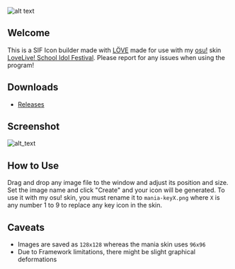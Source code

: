 ![alt text](https://github.com/LeNitrous/sukufes-icon-builder/blob/master/biglogo.png "SukuFes Icon Builder")
## Welcome
This is a SIF Icon builder made with [LÖVE](https://love2d.org/) made for use with my [osu!](https://osu.ppy.sh/) skin [LoveLive! School Idol Festival](https://osu.ppy.sh/forum/t/539048). Please report for any issues when using the program!

## Downloads
* [Releases](https://github.com/LeNitrous/sukufes-icon-builder/releases/latest)

## Screenshot
![alt_text](https://github.com/LeNitrous/sukufes-icon-builder/blob/master/screenshot.png "Interface")

## How to Use
Drag and drop any image file to the window and adjust its position and size. Set the image name and click "Create" and your icon will be generated.
To use it with my osu! skin, you must rename it to `mania-keyX.png` where `X` is any number 1 to 9 to replace any key icon in the skin.

## Caveats
* Images are saved as `128x128` whereas the mania skin uses `96x96`
* Due to Framework limitations, there might be slight graphical deformations
